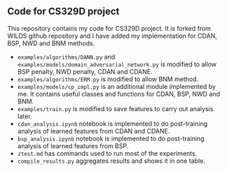 ## Code for CS329D project
This repository contains my code for CS329D project. It is forked from WILDS github repository and I have added my implementation for CDAN, BSP, NWD and BNM methods.
- `examples/algorithms/DANN.py` and `examples/models/domain_adversarial_network.py` is modified to allow BSP penalty, NWD penalty, CDAN and CDANE.
- `examples/algorithms/ERM.py` is modified to allow BNM method. 
- `examples/models/cp_impl.py` is an additional module implemented by me. It contains useful classes and functions for CDAN, BSP, NWD and BNM.
- `examples/train.py` is modified to save features to carry out analysis later.
- `cdan_analysis.ipynb` notebook is implemented to do post-training analysis of learned features from CDAN and CDANE.
- `bsp_analysis.ipynb` notebook is implemented to do post-training analysis of learned features from BSP.
- `ztest.md` has commands used to run most of the experiments.
- `compile_results.py` aggregates results and shows it in one table.